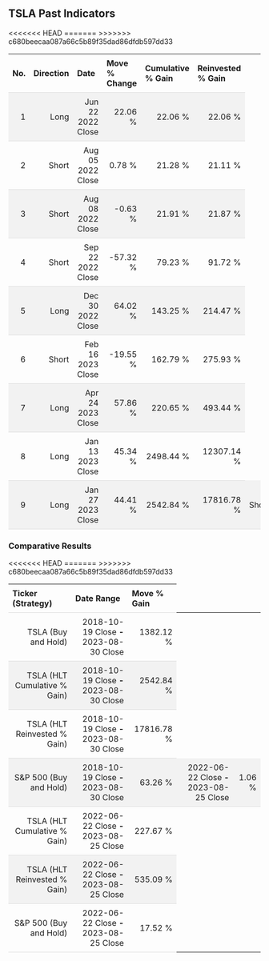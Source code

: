 
<style>
.hits {
            border-collapse: collapse;
            width: 100%;
        }
        .hits th, td {
            padding: 8px;
            border-bottom: 1px solid #ddd;
        }
        
        .hits td {text-align: right;}
        .hits th {text-align: left;}
        
        .hits tr:nth-child(even) {
            background-color: #f2f2f2;
        }
        
        .chartCol {
            width: 50%;
            float: left;
            padding: 20px;
        }  
</style>
    
<br>

## TSLA Past Indicators

<table class="hits">
    <tr>
        <th>No.</th>
        <th>Direction</th>
        <th>Date</th>
        <th>Move % Change</th>
        <th>Cumulative % Gain</th>
        <th>Reinvested % Gain</th>
      </tr>
    <tr>
        <td>1</td>
        <td>Long</td>
        <td>Jun 22 2022 Close</td>
        <td>22.06 %</td>
        <td>22.06 %</td>
        <td>22.06 %</td>
    </tr>
    <tr>
        <td>2</td>
        <td>Short</td>
        <td>Aug 05 2022 Close</td>
        <td>0.78 %</td>
        <td>21.28 %</td>
        <td>21.11 %</td>
    </tr>
    <tr>
        <td>3</td>
        <td>Short</td>
        <td>Aug 08 2022 Close</td>
        <td>-0.63 %</td>
        <td>21.91 %</td>
        <td>21.87 %</td>
    </tr>
    <tr>
        <td>4</td>
        <td>Short</td>
        <td>Sep 22 2022 Close</td>
        <td>-57.32 %</td>
        <td>79.23 %</td>
        <td>91.72 %</td>
    </tr>
    <tr>
        <td>5</td>
        <td>Long</td>
        <td>Dec 30 2022 Close</td>
        <td>64.02 %</td>
        <td>143.25 %</td>
        <td>214.47 %</td>
    </tr>
    <tr>
        <td>6</td>
        <td>Short</td>
        <td>Feb 16 2023 Close</td>
        <td>-19.55 %</td>
        <td>162.79 %</td>
        <td>275.93 %</td>
    </tr>
    <tr>
        <td>7</td>
        <td>Long</td>
        <td>Apr 24 2023 Close</td>
        <td>57.86 %</td>
        <td>220.65 %</td>
        <td>493.44 %</td>
    </tr>
    <tr>
        <td>8</td>
<<<<<<< HEAD
        <td>Long</td>
        <td>Jan 13 2023 Close</td>
        <td>45.34 %</td>
        <td>2498.44 %</td>
        <td>12307.14 %</td>
    </tr>
    <tr>
        <td>9</td>
        <td>Long</td>
        <td>Jan 27 2023 Close</td>
        <td>44.41 %</td>
        <td>2542.84 %</td>
        <td>17816.78 %</td>
=======
        <td>Short</td>
        <td>Jun 23 2023 Close</td>
        <td>-7.02 %</td>
        <td>227.67 %</td>
        <td>535.09 %</td>
>>>>>>> c680beecaa087a66c5b89f35dad86dfdb597dd33
    </tr>
    
</table>

### Comparative Results

<table class="hits">
    <thead>
        <th>Ticker (Strategy)</th>
        <th>Date Range</th>
        <th>Move % Gain</th>
    </thead>
    <tbody>
        <tr>
            <td>TSLA (Buy and Hold)</td>
<<<<<<< HEAD
            <td>2018-10-19 Close <b>-</b> 2023-08-30 Close</td>
            <td>1382.12 %</td>
        </tr>
        <tr>
            <td>TSLA (HLT Cumulative % Gain)</td>
            <td>2018-10-19 Close <b>-</b> 2023-08-30 Close</td>
            <td>2542.84 %</td>
        </tr>
        <tr>
            <td>TSLA (HLT Reinvested % Gain)</td>
            <td>2018-10-19 Close <b>-</b> 2023-08-30 Close</td>
            <td>17816.78 %</td>
        </tr>
        <tr>
            <td>S&P 500 (Buy and Hold)</td>
            <td>2018-10-19 Close <b>-</b> 2023-08-30 Close</td>
            <td>63.26 %</td>
=======
            <td>2022-06-22 Close <b>-</b> 2023-08-25 Close</td>
            <td>1.06 %</td>
        </tr>
        <tr>
            <td>TSLA (HLT Cumulative % Gain)</td>
            <td>2022-06-22 Close <b>-</b> 2023-08-25 Close</td>
            <td>227.67 %</td>
        </tr>
        <tr>
            <td>TSLA (HLT Reinvested % Gain)</td>
            <td>2022-06-22 Close <b>-</b> 2023-08-25 Close</td>
            <td>535.09 %</td>
        </tr>
        <tr>
            <td>S&P 500 (Buy and Hold)</td>
            <td>2022-06-22 Close <b>-</b> 2023-08-25 Close</td>
            <td>17.52 %</td>
>>>>>>> c680beecaa087a66c5b89f35dad86dfdb597dd33
        </tr>
    </tbody>
</table>
<br>
<br>